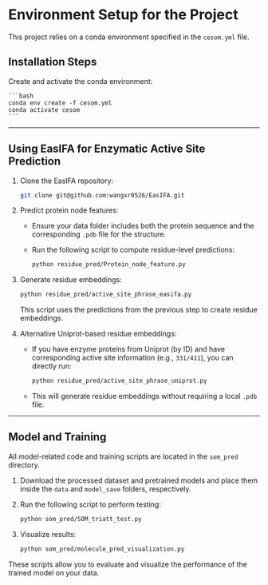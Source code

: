 # Environment Setup for the Project

This project relies on a conda environment specified in the `cesom.yml` file.

## Installation Steps

Create and activate the conda environment:

    ```bash
    conda env create -f cesom.yml
    conda activate cesom
    ```
---

## Using EasIFA for Enzymatic Active Site Prediction

1. Clone the EasIFA repository:

    ```bash
    git clone git@github.com:wangxr0526/EasIFA.git
    ```

2. Predict protein node features:

    - Ensure your data folder includes both the protein sequence and the corresponding `.pdb` file for the structure.
    - Run the following script to compute residue-level predictions:

      ```bash
      python residue_pred/Protein_node_feature.py
      ```

3. Generate residue embeddings:

    ```bash
    python residue_pred/active_site_phrase_easifa.py
    ```

    This script uses the predictions from the previous step to create residue embeddings.

4. Alternative Uniprot-based residue embeddings:

    - If you have enzyme proteins from Uniprot (by ID) and have corresponding active site information (e.g., `331/411`), you can directly run:

      ```bash
      python residue_pred/active_site_phrase_uniprot.py
      ```

    - This will generate residue embeddings without requiring a local `.pdb` file.

---

## Model and Training

All model-related code and training scripts are located in the `som_pred` directory.

1. Download the processed dataset and pretrained models and place them inside the `data` and `model_save` folders, respectively.
2. Run the following script to perform testing:

    ```bash
    python som_pred/SOM_triatt_test.py
    ```

3. Visualize results:

    ```bash
    python som_pred/molecule_pred_visualization.py
    ```

These scripts allow you to evaluate and visualize the performance of the trained model on your data.
